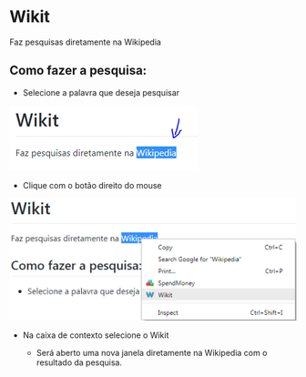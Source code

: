 # Wikit
Faz pesquisas diretamente na Wikipedia

## Como fazer a pesquisa:

* Selecione a palavra que deseja pesquisar

![Exemplo de seleção](/imgs/example-selection.png)

* Clique com o botão direito do mouse

![Menu de contexto Wikit](/imgs/context-menu.png)

* Na caixa de contexto selecione o Wikit

    * Será aberto uma nova janela diretamente na Wikipedia com o resultado da pesquisa.